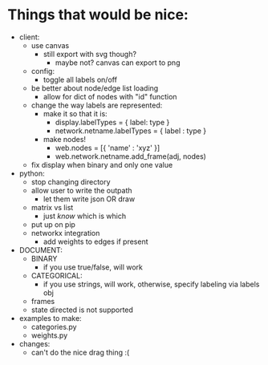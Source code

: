 # Things that would be nice:
- client:
    - use canvas
        - still export with svg though?
            - maybe not? canvas can export to png
    - config:
        - toggle all labels on/off
    - be better about node/edge list loading
        - allow for dict of nodes with "id" function
    - change the way labels are represented:
        - make it so that it is:
            - display.labelTypes = { label: type }
            - network.netname.labelTypes = { label : type }
        - make nodes!
            - web.nodes = [{ 'name' : 'xyz' }]
            - web.network.netname.add_frame(adj, nodes)
    - fix display when binary and only one value
- python:
    - stop changing directory
    - allow user to write the outpath
        - let them write json OR draw
    - matrix vs list
        - just _know_ which is which
    - put up on pip
    - networkx integration
        - add weights to edges if present
- DOCUMENT:
    - BINARY
        - if you use true/false, will work
    - CATEGORICAL:
        - if you use strings, will work, otherwise, specify labeling via labels obj
    - frames
    - state directed is not supported
- examples to make:
    - categories.py
    - weights.py
- changes:
    - can't do the nice drag thing :(
